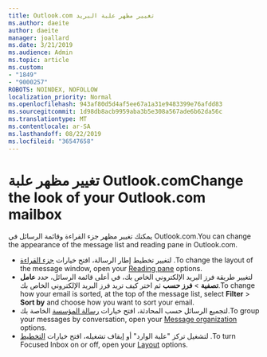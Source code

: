 ```yaml
---
title: Outlook.com تغيير مظهر علبة البريد
ms.author: daeite
author: daeite
manager: joallard
ms.date: 3/21/2019
ms.audience: Admin
ms.topic: article
ms.custom:
- "1849"
- "9000257"
ROBOTS: NOINDEX, NOFOLLOW
localization_priority: Normal
ms.openlocfilehash: 943af80d5d4af5ee67a1a31e9483399e76afdd83
ms.sourcegitcommit: 1d98db8acb9959aba3b5e308a567ade6b62da56c
ms.translationtype: MT
ms.contentlocale: ar-SA
ms.lasthandoff: 08/22/2019
ms.locfileid: "36547658"
---
```

# <a name="change-the-look-of-your-outlookcom-mailbox"></a><span data-ttu-id="27f5b-102">تغيير مظهر علبة Outlook.com</span><span class="sxs-lookup"><span data-stu-id="27f5b-102">Change the look of your Outlook.com mailbox</span></span>

<span data-ttu-id="27f5b-103">يمكنك تغيير مظهر جزء القراءة وقائمة الرسائل في Outlook.com.</span><span class="sxs-lookup"><span data-stu-id="27f5b-103">You can change the appearance of the message list and reading pane in Outlook.com.</span></span>

- <span data-ttu-id="27f5b-104">لتغيير تخطيط إطار الرسالة، افتح خيارات [جزء القراءة](https://outlook.live.com/mail/options/mail/layout/readingPane) .</span><span class="sxs-lookup"><span data-stu-id="27f5b-104">To change the layout of the message window, open your [Reading pane](https://outlook.live.com/mail/options/mail/layout/readingPane) options.</span></span>
- <span data-ttu-id="27f5b-105">لتغيير طريقة فرز البريد الإلكتروني الخاص بك، في أعلى قائمة الرسائل، حدد **عامل تصفية** > **فرز حسب** ثم اختر كيف تريد فرز البريد الإلكتروني الخاص بك.</span><span class="sxs-lookup"><span data-stu-id="27f5b-105">To change how your email is sorted, at the top of the message list, select **Filter** > **Sort by** and choose how you want to sort your email.</span></span>
- <span data-ttu-id="27f5b-106">لتجميع الرسائل حسب المحادثة، افتح خيارات [رسالة المؤسسة](https://outlook.live.com/mail/options/mail/layout/conversations) الخاصة بك.</span><span class="sxs-lookup"><span data-stu-id="27f5b-106">To group your messages by conversation, open your [Message organization](https://outlook.live.com/mail/options/mail/layout/conversations) options.</span></span>
- <span data-ttu-id="27f5b-107">لتشغيل تركز "علبة الوارد" أو إيقاف تشغيله، افتح خيارات [التخطيط](https://outlook.live.com/mail/options/mail/layout/focused) .</span><span class="sxs-lookup"><span data-stu-id="27f5b-107">To turn Focused Inbox on or off, open your [Layout](https://outlook.live.com/mail/options/mail/layout/focused) options.</span></span>
